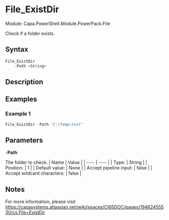 # File_ExistDir
Module: Capa.PowerShell.Module.PowerPack.File

Check if a folder exists.

## Syntax

```powershell
File_ExistDir
	-Path <String>
```

## Description



## Examples

### Example 1
```powershell
File_ExistDir -Path "C:\Temp\test"
```
    

## Parameters

-**Path**

The folder to check.
| Name | Value |
| ---- | ---- |
| Type: | String |
| Position: | 1 | 
| Default value: | None | 
| Accept pipeline input: | false | 
| Accept wildcard characters: | false | 


## Notes

For more information, please visit https://capasystems.atlassian.net/wiki/spaces/CI65DOC/pages/19462455530/cs.File+ExistDir
